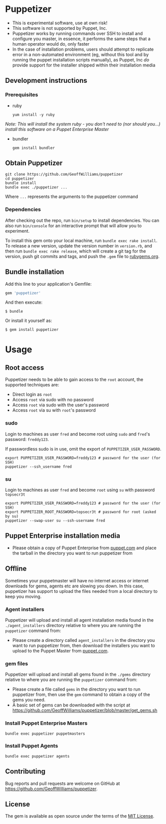# Puppetizer

* This is experimental software, use at own risk!
* This software is not supported by Puppet, Inc.
* Puppetizer works by running commands over SSH to install and configure you master, in essence, it performs the same steps that a human operator would do, only faster
* In the case of installation problems, users should attempt to replicate error in a non-automated environment (eg, without this tool and by running the puppet installation scripts manually), as Puppet, Inc *do* provide support for the installer shipped within their installation media


## Development instructions

### Prerequisites

* ruby

  ```shell
  yum install -y ruby
  ```
_Note:  This will install the system ruby - you don't need to (nor should you...) install this software on a Puppet Enterprise Master_

* bundler

  ```shell
  gem install bundler
  ```

## Obtain Puppetizer
```shell
git clone https://github.com/GeoffWilliams/puppetizer
cd puppetizer
bundle install
bundle exec ./puppetizer ...
```

Where `...` represents the arguments to the puppetizer command

### Dependencies
After checking out the repo, run `bin/setup` to install dependencies. You can also run `bin/console` for an interactive prompt that will allow you to experiment.

To install this gem onto your local machine, run `bundle exec rake install`. To release a new version, update the version number in `version.rb`, and then run `bundle exec rake release`, which will create a git tag for the version, push git commits and tags, and push the `.gem` file to [rubygems.org](https://rubygems.org).

## Bundle installation

Add this line to your application's Gemfile:

```ruby
gem 'puppetizer'
```

And then execute:

    $ bundle

Or install it yourself as:

    $ gem install puppetizer


# Usage

## Root access
Puppetizer needs to be able to gain access to the `root` account, the supported techniques are:
* Direct login as `root`
* Access `root` via sudo with no password
* Access `root` via sudo with the user's password
* Access `root` via su with `root`'s password

### sudo
Login to machines as user `fred` and become root using `sudo` and `fred`'s password: `freddy123`.

If passwordless sudo is in use, omit the export of `PUPPETIZER_USER_PASSWORD`.

```shell
export PUPPETIZER_USER_PASSWORD=freddy123 # password for the user (for SSH)
puppetizer --ssh_username fred
```

### su
Login to machines as user `fred` and become `root` using `su` with password `topsecr3t`

```shell
export PUPPETIZER_USER_PASSWORD=freddy123 # password for the user (for SSH)
export PUPPETIZER_ROOT_PASSWORD=topsecr3t # password for root (asked by su)
puppetizer --swap-user su --ssh-username fred
```

## Puppet Enterprise installation media
* Please obtain a copy of Puppet Enterprise from [puppet.com](puppet.com) and place the tarball in the directory you want to run puppetizer from

## Offline
Sometimes your puppetmaster will have no internet access or internet downloads for gems, agents etc are slowing you down.  In this case, puppetizer has support to upload the files needed from a local directory to keep you moving.

### Agent installers
Puppetizer will upload and install all agent installation media found in the `./agent_installers` directory relative to where you are running the `puppetizer` command from:

* Please create a directory called `agent_installers` in the directory you want to run puppetizer from, then download the installers you want to upload to the Puppet Master from [puppet.com](puppet.com).

### gem files
Puppetizer will upload and install all gems found in the `./gems` directory relative to where you are running the `puppetizer` command from:

* Please create a file called `gems` in the directory you want to run puppetizer from, then use the `gem` command to obtain a copy of the gems you need.
* A basic set of gems can be downloaded with the script at https://github.com/GeoffWilliams/puppetizer/blob/master/get_gems.sh


### Install Puppet Enterprise Masters
```shell
bundle exec puppetizer puppetmasters
```

### Install Puppet Agents
```shell
bundle exec puppetizer agents
```




## Contributing

Bug reports and pull requests are welcome on GitHub at https://github.com/GeoffWilliams/puppetizer.


## License

The gem is available as open source under the terms of the [MIT License](http://opensource.org/licenses/MIT).
